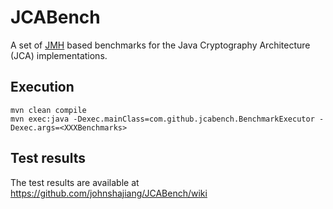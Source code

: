 # JCABench
A set of [JMH](https://github.com/openjdk/jmh) based benchmarks for the Java Cryptography Architecture (JCA) implementations.

## Execution
```
mvn clean compile
mvn exec:java -Dexec.mainClass=com.github.jcabench.BenchmarkExecutor -Dexec.args=<XXXBenchmarks>
```

## Test results
The test results are available at https://github.com/johnshajiang/JCABench/wiki
